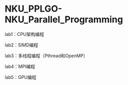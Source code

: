 # NKU_PPLGO-NKU_Parallel_Programming

lab1：CPU架构编程

lab2：SIMD编程

lab3：多线程编程（Pthread和OpenMP）

lab4：MPI编程

lab5：GPU编程
